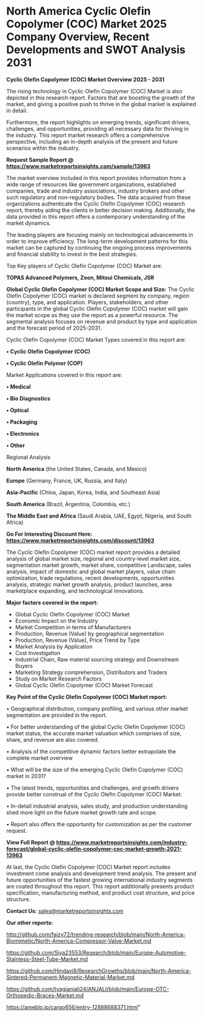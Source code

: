 # North America Cyclic Olefin Copolymer (COC) Market 2025 Company Overview, Recent Developments and SWOT Analysis 2031

<Strong> Cyclic Olefin Copolymer (COC) Market Overview 2025 - 2031</strong>

The rising technology in Cyclic Olefin Copolymer (COC) Market is also depicted in this research report. Factors that are boosting the growth of the market, and giving a positive push to thrive in the global market is explained in detail.

Furthermore, the report highlights on emerging trends, significant drivers, challenges, and opportunities, providing all necessary data for thriving in the industry. This report market research offers a comprehensive perspective, including an in-depth analysis of the present and future scenarios within the industry.

<strong>Request Sample Report @ <a href=https://www.marketreportsinsights.com/sample/13963>https://www.marketreportsinsights.com/sample/13963</a></strong>

The market overview included in this report provides information from a wide range of resources like government organizations, established companies, trade and industry associations, industry brokers and other such regulatory and non-regulatory bodies. The data acquired from these organizations authenticate the Cyclic Olefin Copolymer (COC) research report, thereby aiding the clients in better decision making. Additionally, the data provided in this report offers a contemporary understanding of the market dynamics.

The leading players are focusing mainly on technological advancements in order to improve efficiency. The long-term development patterns for this market can be captured by continuing the ongoing process improvements and financial stability to invest in the best strategies.

Top Key players of Cyclic Olefin Copolymer (COC) Market are:

<strong>TOPAS Advanced Polymers, Zeon, Mitsui Chemicals, JSR</strong>

<strong><b>Global Cyclic Olefin Copolymer (COC) Market Scope and Size:</b></strong>
The Cyclic Olefin Copolymer (COC) market is declared segment by company, region (country), type, and application. Players, stakeholders, and other participants in the global Cyclic Olefin Copolymer (COC) market will gain the market scope as they use the report as a powerful resource. The segmental analysis focuses on revenue and product by type and application and the forecast period of 2025-2031.

Cyclic Olefin Copolymer (COC) Market Types covered in this report are:

<strong>• Cyclic Olefin Copolymer (COC)

• Cyclic Olefin Polymer (COP)</strong>

Market Applications covered in this report are:

<strong>• Medical

• Bio Diagnostics

• Optical

• Packaging

• Electronics

• Other</strong> 

Regional Analysis

<strong>North America</strong> (the United States, Canada, and Mexico)

<strong>Europe</strong> (Germany, France, UK, Russia, and Italy)

<strong>Asia-Pacific</strong> (China, Japan, Korea, India, and Southeast Asia)

<strong>South America</strong> (Brazil, Argentina, Colombia, etc.)

<strong>The Middle East and Africa</strong> (Saudi Arabia, UAE, Egypt, Nigeria, and South Africa)

<strong>Go For Interesting Discount Here: <a href=https://www.marketreportsinsights.com/discount/13963>https://www.marketreportsinsights.com/discount/13963</a></strong>

The Cyclic Olefin Copolymer (COC) market report provides a detailed analysis of global market size, regional and country-level market size, segmentation market growth, market share, competitive Landscape, sales analysis, impact of domestic and global market players, value chain optimization, trade regulations, recent developments, opportunities analysis, strategic market growth analysis, product launches, area marketplace expanding, and technological innovations.

<strong><b>Major factors covered in the report:</b></strong>
<ul>
  <li>Global Cyclic Olefin Copolymer (COC) Market </li>
  <li>Economic Impact on the Industry</li>
  <li>Market Competition in terms of Manufacturers</li>
  <li>Production, Revenue (Value) by geographical segmentation</li>
  <li>Production, Revenue (Value), Price Trend by Type</li>
  <li>Market Analysis by Application</li>
  <li>Cost Investigation</li>
  <li>Industrial Chain, Raw material sourcing strategy and Downstream Buyers</li>
  <li>Marketing Strategy comprehension, Distributors and Traders</li>
  <li>Study on Market Research Factors</li>
  <li>Global Cyclic Olefin Copolymer (COC) Market Forecast</li>
</ul>

<strong><b>Key Point of the Cyclic Olefin Copolymer (COC) Market report:</b></strong>

• Geographical distribution, company profiling, and various other market segmentation are provided in the report.

• For better understanding of the global Cyclic Olefin Copolymer (COC) market status, the accurate market valuation which comprises of size, share, and revenue are also covered.

• Analysis of the competitive dynamic factors better extrapolate the complete market overview

• What will be the size of the emerging Cyclic Olefin Copolymer (COC) market in 2031?

• The latest trends, opportunities and challenges, and growth drivers provide better construal of the Cyclic Olefin Copolymer (COC) Market.

• In-detail industrial analysis, sales study, and production understanding shed more light on the future market growth rate and scope.

• Report also offers the opportunity for customization as per the customer request.

<strong><b>View Full Report @ <a href=https://www.marketreportsinsights.com/industry-forecast/global-cyclic-olefin-copolymer-coc-market-growth-2021-13963>https://www.marketreportsinsights.com/industry-forecast/global-cyclic-olefin-copolymer-coc-market-growth-2021-13963</a></b></strong>


At last, the Cyclic Olefin Copolymer (COC) Market report includes investment come analysis and development trend analysis. The present and future opportunities of the fastest growing international industry segments are coated throughout this report. This report additionally presents product specification, manufacturing method, and product cost structure, and price structure.

<strong>Contact Us:</strong>
sales@marketreportsinsights.com

<strong>Our other reports:</strong>

<a href=http://github.com/faizy72/trending-research/blob/main/North-America-Biomimetic/North-America-Compressor-Valve-Market.md>http://github.com/faizy72/trending-research/blob/main/North-America-Biomimetic/North-America-Compressor-Valve-Market.md</a>

<a href=https://github.com/Siya23553/Research/blob/main/Europe-Automotive-Stainless-Steel-Tube-Market.md>https://github.com/Siya23553/Research/blob/main/Europe-Automotive-Stainless-Steel-Tube-Market.md</a>

<a href=https://github.com/Hindavi8/ResearchGrowths/blob/main/North-America-Sintered-Permanent-Magnetic-Material-Market.md>https://github.com/Hindavi8/ResearchGrowths/blob/main/North-America-Sintered-Permanent-Magnetic-Material-Market.md</a>

<a href=https://github.com/tyagianjali24/ANJALI/blob/main/Europe-OTC-Orthopedic-Braces-Market.md>https://github.com/tyagianjali24/ANJALI/blob/main/Europe-OTC-Orthopedic-Braces-Market.md</a>

<a href=https://ameblo.jp/cargo656/entry-12888688371.html>https://ameblo.jp/cargo656/entry-12888688371.html</a>"
